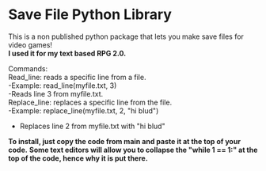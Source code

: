 # Save File Python Library
This is a non published python package that lets you make save files for video games!<br>
**I used it for my text based RPG 2.0.** <br>

Commands:<br>
Read_line: reads a specific line from a file.<br>
-Example: read_line(myfile.txt, 3)<br>
-Reads line 3 from myfile.txt.<br>
Replace_line: replaces a specific line from the file.<br>
-Example: replace_line(myfile.txt, 2, "hi blud")
- Replaces line 2 from myfile.txt with "hi blud"

**To install, just copy the code from main and paste it at the top of your code.**
**Some text editors will allow you to collapse the "while 1 == 1:" at the top of the code, hence why it is put there.**
